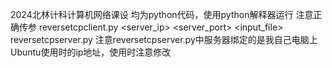 2024北林计科计算机网络课设
均为python代码，使用python解释器运行
注意正确传参
reversetcpclient.py <server_ip> <server_port> <Lmin> <Lmax> <input_file>
reversetcpserver.py <port>
注意reversetcpserver.py中服务器绑定的是我自己电脑上Ubuntu使用时的ip地址，使用时注意修改
